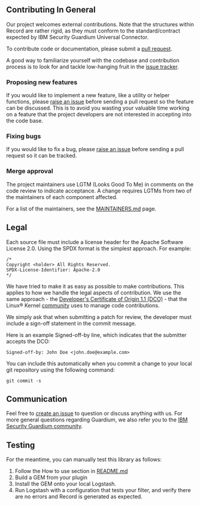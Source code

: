 ## Contributing In General
Our project welcomes external contributions. Note that the structures within Record are rather rigid, as they must conform to the standard/contract expected by IBM Security Guardium Universal Connector.

To contribute code or documentation, please submit a [pull request](https://github.com/IBM/guardium-universalconnector-commons/pulls).

A good way to familiarize yourself with the codebase and contribution process is
to look for and tackle low-hanging fruit in the  [issue tracker][issues].

### Proposing new features

If you would like to implement a new feature, like a utility or helper functions, please [raise an issue][issues] before sending a pull request so the feature can be discussed. This is to avoid
you wasting your valuable time working on a feature that the project developers
are not interested in accepting into the code base.

### Fixing bugs

If you would like to fix a bug, please [raise an issue][issues] before sending a
pull request so it can be tracked.

### Merge approval

The project maintainers use LGTM (Looks Good To Me) in comments on the code
review to indicate acceptance. A change requires LGTMs from two of the
maintainers of each component affected.

For a list of the maintainers, see the [MAINTAINERS.md](MAINTAINERS.md) page.

## Legal

Each source file must include a license header for the Apache
Software License 2.0. Using the SPDX format is the simplest approach.
For example: 

```
/*
Copyright <holder> All Rights Reserved.
SPDX-License-Identifier: Apache-2.0
*/
```

We have tried to make it as easy as possible to make contributions. This
applies to how we handle the legal aspects of contribution. We use the
same approach - the [Developer's Certificate of Origin 1.1 (DCO)][DCO] - that the Linux® Kernel [community](https://elinux.org/Developer_Certificate_Of_Origin)
uses to manage code contributions.

We simply ask that when submitting a patch for review, the developer
must include a sign-off statement in the commit message.

Here is an example Signed-off-by line, which indicates that the
submitter accepts the DCO:

```
Signed-off-by: John Doe <john.doe@example.com>
```

You can include this automatically when you commit a change to your
local git repository using the following command:

```
git commit -s
```

## Communication
Feel free to [create an issue][issues] to question or discuss anything with us. For more general questions regarding Guardium, we also refer you to the [IBM Security Guardium community][Guardium community].

## Testing
For the meantime, you can manually test this library as follows: 
1. Follow the How to use section in [README.md]
2. Build a GEM from your plugin
3. Install the GEM onto your local Logstash.
4. Run Logstash with a configuration that tests your filter, and verify there are no errors and Record is generated as expected. 


<!-- links -->
[issues]: https://github.com/IBM/guardium-universalconnector-commons/issues/

[DCO]: https://developercertificate.org/

[Guardium community]: https://community.ibm.com/community/user/security/communities/community-home?communitykey=aa1a6549-4b51-421a-9c67-6dd41e65ef85&tab=groupdetails

[README.md]: ./README.md